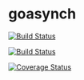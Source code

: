 # goasynch
[![Build Status](https://travis-ci.org/MindFlavor/goasynch.svg?branch=master)](https://travis-ci.org/MindFlavor/goasynch)

[![Build Status](https://drone.io/github.com/MindFlavor/goasynch/status.png)](https://drone.io/github.com/MindFlavor/goasynch/latest)

[![Coverage Status](https://coveralls.io/repos/MindFlavor/goasynch/badge.svg?branch=master&service=github)](https://coveralls.io/github/MindFlavor/goasynch?branch=master)
